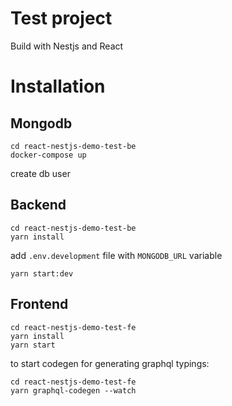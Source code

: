 # Test project

Build with Nestjs and React

# Installation

## Mongodb

```
cd react-nestjs-demo-test-be
docker-compose up
```

create db user

## Backend

```
cd react-nestjs-demo-test-be
yarn install
```

add `.env.development` file with `MONGODB_URL` variable

```
yarn start:dev
```

## Frontend

```
cd react-nestjs-demo-test-fe
yarn install
yarn start
```

to start codegen for generating graphql typings:

```
cd react-nestjs-demo-test-fe
yarn graphql-codegen --watch
```
